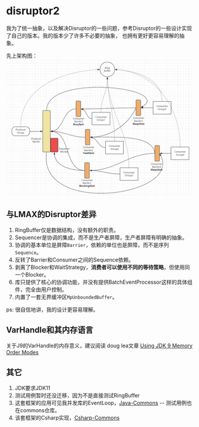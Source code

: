 # disruptor2

我为了统一抽象，以及解决Disruptor的一些问题，参考Disruptor的一些设计实现了自己的版本。我的版本少了许多不必要的抽象，
也拥有更好更容易理解的抽象。

先上架构图：![Disruptor架构图](../../docs/res/MyDisruptor.png)

## 与LMAX的Disruptor差异

1. RingBuffer仅是数据结构，没有额外的职责。
2. Sequencer是协调的集成，而不是生产者屏障，生产者屏障有明确的抽象。
3. 协调的基本单位是屏障`Barrier`，依赖的单位也是屏障，而不是序列`Sequence`。
4. 反转了Barrier和Consumer之间的Sequence依赖。
5. 剥离了Blocker和WaitStrategy，**消费者可以使用不同的等待策略**，但使用同一个Blocker。
6. 库只提供了核心的协调功能，并没有提供BatchEventProcessor这样的具体组件，完全由用户控制。
7. 内置了一套无界缓冲区`MpUnboundedBuffer`。

ps: 很自信地讲，我的设计更容易理解。

## VarHandle和其内存语言

关于J9的VarHandle的内存意义，建议阅读 doug
lea文章 [Using JDK 9 Memory Order Modes](https://gee.cs.oswego.edu/dl/html/j9mm.html)

## 其它

1. JDK要求JDK11
2. 测试用例暂时还没迁移，因为不是直接测试RingBuffer
3. 这套框架的应用可见我并发库的EventLoop，[Java-Commons](https://github.com/hl845740757/commons/tree/dev/java) -- 测试用例也在commons仓库。
4. 该套框架的Csharp实现，[Csharp-Commons](https://github.com/hl845740757/commons/tree/dev/csharp)